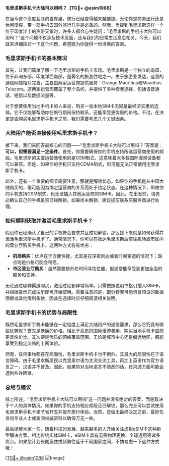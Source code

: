**毛里求斯手机卡大陆可以用吗？【TG💪+ @esim1088】**

在当今这个高度互联的世界里，旅行已经变得越来越便捷。无论你是商务出行还是休闲度假，带一部手机去国外旅行几乎是必备的。然而，当提到毛里求斯这样一个位于印度洋上的热带天堂时，许多人都会心生疑问：“毛里求斯的手机卡大陆可以用吗？”这个问题不仅涉及技术层面，还与我们的日常生活息息相关。今天，我们就来详细探讨一下这个问题，希望能为你提供一份清晰的答案。

### 毛里求斯手机卡的基本情况

首先，让我们简单了解一下毛里求斯的手机卡市场。毛里求斯是一个独立的岛国，位于非洲东部、印度洋西南部，是著名的旅游胜地之一。由于旅游业发达，这里的通信网络相对完善，主要由两家运营商提供服务：Orange Mauritius和Mauritius Telecom。这两家运营商覆盖了整个岛屿，并提供了多种套餐选择，包括语音通话、短信以及数据流量等。

对于想要使用当地手机卡的人来说，购买一张本地SIM卡无疑是最经济实惠的选择。它不仅能够帮助你在旅行期间保持联系，还能享受更优惠的价格。不过，在决定是否购买毛里求斯手机卡之前，我们需要考虑几个关键因素。

### 大陆用户能否直接使用毛里求斯手机卡？

接下来，我们来回答最核心的问题——“毛里求斯手机卡大陆可以用吗？”答案是：**可以，但需要满足一定条件**。首先，你需要确保你的手机支持所选运营商使用的频段。毛里求斯的主要运营商使用的是GSM制式，这意味着大多数国际漫游设备都可以兼容。但是，如果你的手机只支持CDMA制式，则可能无法正常使用毛里求斯手机卡。

此外，还有一个重要的细节需要注意，那就是解锁状态。如果你的手机是从中国大陆购买的，很可能因为绑定运营商的关系而处于锁定状态。在这种情况下，即使你的手机支持GSM制式，也无法插入其他运营商的SIM卡。因此，在出发前，请务必确认自己的手机是否已经解锁。如果尚未解锁，建议提前联系原服务商进行处理。

### 如何顺利获取并激活毛里求斯手机卡？

假设你已经确认了自己的手机符合要求并且成功解锁，那么接下来就是如何获得并激活毛里求斯手机卡了。通常情况下，你可以在抵达毛里求斯后前往机场或市区内的营业厅购买手机卡。这两种方式各有优劣：

- **机场购买**：优点在于方便快捷，尤其是在深夜到达或者时间紧迫的情况下；缺点则是价格可能会稍高。
- **市区营业厅购买**：虽然需要额外花时间寻找位置，但通常能享受到更加全面的服务和支持。

无论通过哪种渠道购买，激活过程都非常简单。只需按照说明书指引插入SIM卡，并根据提示完成注册即可开始使用。需要注意的是，部分套餐可能包含预设的数据限额或其他限制条款，因此在选择时应仔细阅读相关说明。

### 毛里求斯手机卡的优势与局限性

既然毛里求斯手机卡能够在一定程度上满足大陆用户的通信需求，那么它究竟有哪些优势呢？首先是低廉的价格。相比于高昂的国际漫游费用，购买当地手机卡显然更具性价比。其次便是优质的网络覆盖范围，无论是城市中心还是偏远地区，都能享受到稳定流畅的上网体验。

然而，任何事物都存在两面性，毛里求斯手机卡也不例外。其最大的局限性在于语言障碍。由于毛里求斯居民以克里奥尔语为主流交流工具，再加上英语作为官方语言之一，汉语并不普及。因此，如果你对当地语言不熟悉的话，在沟通方面可能会遇到些许困难。

### 总结与建议

综上所述，“毛里求斯手机卡大陆可以用吗”这一问题并没有绝对的答案，而是取决于个人的具体情况。如果你的手机支持相应频段且已解锁，那么完全可以尝试使用毛里求斯手机卡来节省开支并提升旅行体验。当然，在做出最终决定之前，最好先咨询专业人士或查阅权威资料以确保万无一失。

最后提醒大家一句，随着科技的发展，越来越多的人开始关注虚拟eSIM卡这种新型解决方案。相比传统实体SIM卡，eSIM卡具有无需物理更换、全球通用等诸多优点。如果您计划长期居住或频繁往返于不同国家之间，不妨考虑一下这种方式哦！

[[TG💪+ @esim1088](https://t.me/s/esim1088) ![Image](https://i.postimg.cc/4NQfJmqS/Snipaste-2025-05-13-00-14-12.png)]